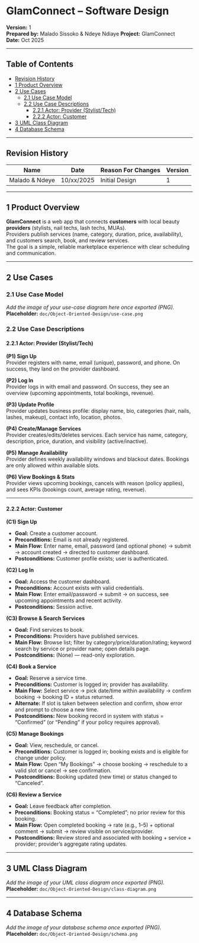 # GlamConnect – Software Design  
**Version:** 1  
**Prepared by:** Malado Sissoko & Ndeye Ndiaye
**Project:** GlamConnect  
**Date:** Oct 2025

---

## Table of Contents
- [Revision History](#revision-history)
- [1 Product Overview](#1-product-overview)
- [2 Use Cases](#2-use-cases)
  - [2.1 Use Case Model](#21-use-case-model)
  - [2.2 Use Case Descriptions](#22-use-case-descriptions)
    - [2.2.1 Actor: Provider (Stylist/Tech)](#221-actor-provider-stylisttech)
    - [2.2.2 Actor: Customer](#222-actor-customer)
- [3 UML Class Diagram](#3-uml-class-diagram)
- [4 Database Schema](#4-database-schema)

---

## Revision History
| Name  | Date  | Reason For Changes | Version |
|-------|-------|--------------------|---------|
| Malado & Ndeye | 10/xx/2025 | Initial Design | 1 |

---

## 1 Product Overview
**GlamConnect** is a web app that connects **customers** with local beauty **providers** (stylists, nail techs, lash techs, MUAs).  
Providers publish services (name, category, duration, price, availability), and customers search, book, and review services.  
The goal is a simple, reliable marketplace experience with clear scheduling and communication.

---

## 2 Use Cases

### 2.1 Use Case Model
_Add the image of your use-case diagram here once exported (PNG)._  
**Placeholder:** `doc/Object-Oriented-Design/use-case.png`

### 2.2 Use Case Descriptions

#### 2.2.1 Actor: Provider (Stylist/Tech)

**(P1) Sign Up**  
Provider registers with name, email (unique), password, and phone. On success, they land on the provider dashboard.

**(P2) Log In**  
Provider logs in with email and password. On success, they see an overview (upcoming appointments, total bookings, revenue).

**(P3) Update Profile**  
Provider updates business profile: display name, bio, categories (hair, nails, lashes, makeup), contact info, location, photos.

**(P4) Create/Manage Services**  
Provider creates/edits/deletes services. Each service has name, category, description, price, duration, and visibility (active/inactive).

**(P5) Manage Availability**  
Provider defines weekly availability windows and blackout dates. Bookings are only allowed within available slots.

**(P6) View Bookings & Stats**  
Provider views upcoming bookings, cancels with reason (policy applies), and sees KPIs (bookings count, average rating, revenue).

---

#### 2.2.2 Actor: Customer

**(C1) Sign Up**
- **Goal:** Create a customer account.
- **Preconditions:** Email is not already registered.
- **Main Flow:** Enter name, email, password (and optional phone) → submit → account created → directed to customer dashboard.
- **Postconditions:** Customer profile exists; user is authenticated.

**(C2) Log In**
- **Goal:** Access the customer dashboard.
- **Preconditions:** Account exists with valid credentials.
- **Main Flow:** Enter email/password → submit → on success, see upcoming appointments and recent activity.
- **Postconditions:** Session active.

**(C3) Browse & Search Services**
- **Goal:** Find services to book.
- **Preconditions:** Providers have published services.
- **Main Flow:** Browse list; filter by category/price/duration/rating; keyword search by service or provider name; open details page.
- **Postconditions:** (None) — read-only exploration.

**(C4) Book a Service**
- **Goal:** Reserve a service time.
- **Preconditions:** Customer is logged in; provider has availability.
- **Main Flow:** Select service → pick date/time within availability → confirm booking → booking ID + status returned.
- **Alternate:** If slot is taken between selection and confirm, show error and prompt to choose a new time.
- **Postconditions:** New booking record in system with status = “Confirmed” (or “Pending” if your policy requires approval).

**(C5) Manage Bookings**
- **Goal:** View, reschedule, or cancel.
- **Preconditions:** Customer is logged in; booking exists and is eligible for change under policy.
- **Main Flow:** Open “My Bookings” → choose booking → reschedule to a valid slot or cancel → see confirmation.
- **Postconditions:** Booking updated (new time) or status changed to “Canceled”.

**(C6) Review a Service**
- **Goal:** Leave feedback after completion.
- **Preconditions:** Booking status = “Completed”; no prior review for this booking.
- **Main Flow:** Open completed booking → rate (e.g., 1–5) + optional comment → submit → review visible on service/provider.
- **Postconditions:** Review stored and associated with booking + service + provider; provider’s aggregate rating updates.
---

## 3 UML Class Diagram
_Add the image of your UML class diagram once exported (PNG)._  
**Placeholder:** `doc/Object-Oriented-Design/class-diagram.png`

---

## 4 Database Schema
_Add the image of your database schema once exported (PNG)._  
**Placeholder:** `doc/Object-Oriented-Design/schema.png`